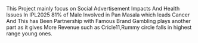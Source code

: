 This Project mainly focus on Social Advertisement Impacts And Health Issues In IPL2025 81% of Male Involved in Pan Masala which leads Cancer And This has Been Partnership with Famous Brand 
Gambling plays another part as it gives More Revenue such as Cricle11,Rummy circle falls in highest range young ones.
